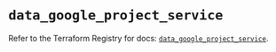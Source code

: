 # `data_google_project_service`

Refer to the Terraform Registry for docs: [`data_google_project_service`](https://registry.terraform.io/providers/hashicorp/google/5.42.0/docs/data-sources/project_service).
